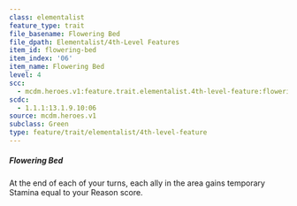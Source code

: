 ```yaml
---
class: elementalist
feature_type: trait
file_basename: Flowering Bed
file_dpath: Elementalist/4th-Level Features
item_id: flowering-bed
item_index: '06'
item_name: Flowering Bed
level: 4
scc:
  - mcdm.heroes.v1:feature.trait.elementalist.4th-level-feature:flowering-bed
scdc:
  - 1.1.1:13.1.9.10:06
source: mcdm.heroes.v1
subclass: Green
type: feature/trait/elementalist/4th-level-feature
---
```


##### Flowering Bed

At the end of each of your turns, each ally in the area gains temporary Stamina equal to your Reason score.
